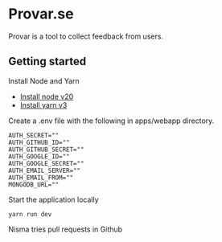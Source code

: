 # Provar.se

Provar is a tool to collect feedback from users.

## Getting started

Install Node and Yarn
* [Install node v20](https://formulae.brew.sh/formula/node)
* [Install yarn v3](https://yarnpkg.com/getting-started/install)

Create a .env file with the following in apps/webapp directory.

```
AUTH_SECRET=""
AUTH_GITHUB_ID=""
AUTH_GITHUB_SECRET=""
AUTH_GOOGLE_ID=""
AUTH_GOOGLE_SECRET=""
AUTH_EMAIL_SERVER=""
AUTH_EMAIL_FROM=""
MONGODB_URL=""
```

Start the application locally 
```shell
yarn run dev
```

Nisma tries pull requests in Github